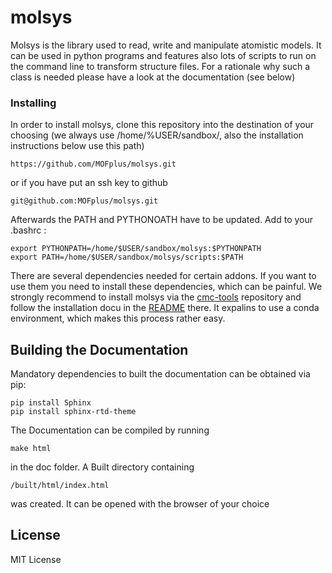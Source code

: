 # molsys

Molsys is the library used to read, write and manipulate atomistic models.
It can be used in python programs and features also lots of scripts to run on the command line to transform structure files.
For a rationale why such a class is needed please have a look at the documentation (see below)

### Installing

In order to install molsys, clone this repository into the destination of your choosing (we always use /home/%USER/sandbox/, also the installation instructions below use this path)

```
https://github.com/MOFplus/molsys.git
```
or if you have put an ssh key to github
```
git@github.com:MOFplus/molsys.git
```

Afterwards the PATH and PYTHONOATH have to be updated. Add to your .bashrc :
```
export PYTHONPATH=/home/$USER/sandbox/molsys:$PYTHONPATH
export PATH=/home/$USER/sandbox/molsys/scripts:$PATH
```

There are several dependencies needed for certain addons. If you want to use them you need to install these dependencies, which can be painful.
We strongly recommend to install molsys via the [cmc-tools](https://github.com/MOFplus/cmc-tools) repository and follow the installation docu in the [README](https://github.com/MOFplus/cmc-tools#readme) there. It expalins to use a conda environment, which makes this process rather easy. 


## Building the Documentation

Mandatory dependencies to built the documentation can be obtained via pip:
```
pip install Sphinx
pip install sphinx-rtd-theme
```
The Documentation can be compiled by running
```
make html
```
in the doc folder.
A Built directory containing
```
/built/html/index.html
```
was created. It can be opened with the browser of your choice

## License

MIT License

